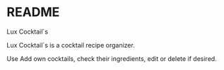 # README

Lux Cocktail`s

Lux Cocktail`s is a cocktail recipe organizer.

Use
Add own cocktails, check their ingredients, edit or delete if desired.
